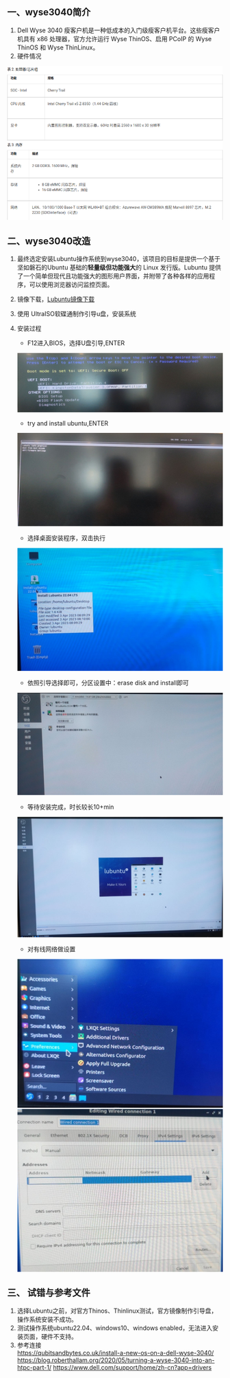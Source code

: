 ## 一、wyse3040简介
1. Dell Wyse 3040 瘦客户机是一种低成本的入门级瘦客户机平台。这些瘦客户机具有 x86 处理器，官方允许运行 Wyse ThinOS、启用 PCoIP 的 Wyse ThinOS 和 Wyse ThinLinux。
2. 硬件情况  

![|1000](attachments/01-cpu-memery.png)
## 二、wyse3040改造
1. 最终选定安装Lubuntu操作系统到wyse3040，该项目的目标是提供一个基于坚如磐石的Ubuntu 基础的**轻量级但功能强大**的 Linux 发行版。Lubuntu 提供了一个简单但现代且功能强大的图形用户界面，并附带了各种各样的应用程序，可以使用浏览器访问监控页面。
2. 镜像下载，[Lubuntu镜像下载](https://lubuntu.me/downloads/)
3. 使用 UltraISO软碟通制作引导u盘，安装系统
4. 安装过程
    - F12进入BIOS，选择U盘引导,ENTER  
  
     ![|1000](attachments/02_uefi_usbdriver.png)
    - try and install ubuntu,ENTER  
  
    ![|1000](attachments/03_GRUB%20install.png)
    - 选择桌面安装程序，双击执行  
  
    ![|1000](attachments/04_exec_installos.png)
    - 依照引导选择即可，分区设置中：erase disk and install即可  
  
    ![|1000](attachments/05_erase_disk_and_install.png)
    - 等待安装完成，时长较长10+min  
  
    ![|1000](attachments/06_waitingforfinish.png)
    - 对有线网络做设置  
  
    ![|1000](attachments/07_select_network_config.png)
    ![|1000](attachments/08_ipconfig.png)
## 三、 试错与参考文件
1. 选择Lubuntu之前，对官方Thinos、Thinlinux测试，官方镜像制作引导盘，操作系统安装不成功。
2. 测试操作系统ubuntu22.04、windows10、windows enabled，无法进入安装页面，硬件不支持。
3. 参考连接  
    https://qubitsandbytes.co.uk/install-a-new-os-on-a-dell-wyse-3040/
    https://blog.roberthallam.org/2020/05/turning-a-wyse-3040-into-an-htpc-part-1/
    https://www.dell.com/support/home/zh-cn?app=drivers